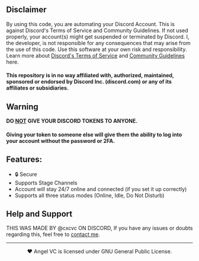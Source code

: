 ## Disclaimer
By using this code, you are automating your Discord Account. This is against Discord's Terms of Service and Community Guidelines. If not used properly, your account(s) might get suspended or terminated by Discord. I, the developer, is not responsible for any consequences that may arise from the use of this code. Use this software at your own risk and responsibility. Learn more about <a href="https://discord.com/terms">Discord's Terms of Service</a> and <a href="https://discord.com/guidelines">Community Guidelines</a> here.
#### This repository is in no way affiliated with, authorized, maintained, sponsored or endorsed by Discord Inc. (discord.com) or any of its affiliates or subsidiaries.

## Warning
**DO <ins>NOT</ins> GIVE YOUR DISCORD TOKENS TO ANYONE.**
#### Giving your token to someone else will give them the ability to log into your account without the password or 2FA.

## Features:
- 🔒 Secure
- Supports Stage Channels
- Account will stay 24/7 online and connected (if you set it up correctly)
- Supports all three status modes (Online, Idle, Do Not Disturb)



## Help and Support
THIS WAS MADE BY @cxcvc ON DISCORD, If you have any issues or doubts regarding this, feel free to [contact me](https://discord.gg/hooterz).

---

<p align="center">❤️ Angel VC is licensed under GNU General Public License.</p>
